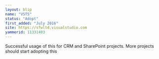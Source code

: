 ```yaml
---
layout: blip
name: "VSTS"
status: "Adopt"
first_added: "July 2016"
site: https://sfwltd.visualstudio.com
yammerid: 11331403
---
```

Successful usage of this for CRM and SharePoint projects. More projects should start adopting this